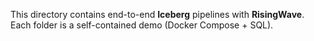 This directory contains end-to-end **Iceberg** pipelines with **RisingWave**. Each folder is a self-contained demo (Docker Compose + SQL).
